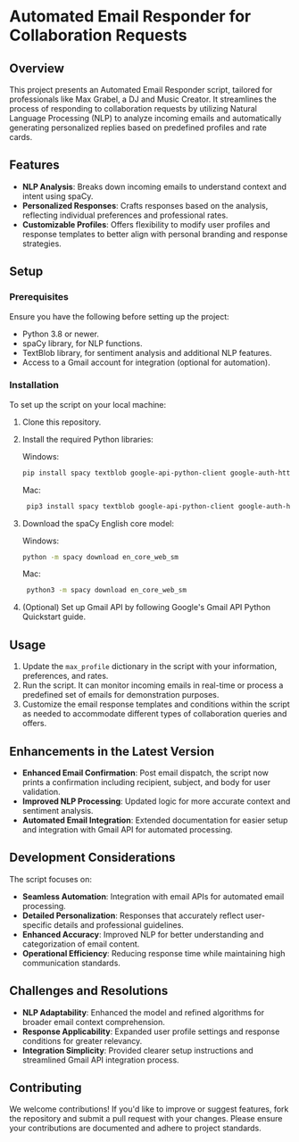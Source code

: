 # Automated Email Responder for Collaboration Requests

## Overview

This project presents an Automated Email Responder script, tailored for professionals like Max Grabel, a DJ and Music Creator. It streamlines the process of responding to collaboration requests by utilizing Natural Language Processing (NLP) to analyze incoming emails and automatically generating personalized replies based on predefined profiles and rate cards.

## Features

- **NLP Analysis**: Breaks down incoming emails to understand context and intent using spaCy.
- **Personalized Responses**: Crafts responses based on the analysis, reflecting individual preferences and professional rates.
- **Customizable Profiles**: Offers flexibility to modify user profiles and response templates to better align with personal branding and response strategies.

## Setup

### Prerequisites

Ensure you have the following before setting up the project:
- Python 3.8 or newer.
- spaCy library, for NLP functions.
- TextBlob library, for sentiment analysis and additional NLP features.
- Access to a Gmail account for integration (optional for automation).

### Installation

To set up the script on your local machine:

1. Clone this repository.
2. Install the required Python libraries:

    Windows:
    ```bash
    pip install spacy textblob google-api-python-client google-auth-httplib2 google-auth-oauthlib
    ```
    Mac:
   ```bash
    pip3 install spacy textblob google-api-python-client google-auth-httplib2 google-auth-oauthlib
    ```

4. Download the spaCy English core model:
   
    Windows:
    ```bash
    python -m spacy download en_core_web_sm
    ```
    Mac:
   ```bash
    python3 -m spacy download en_core_web_sm
    ```

    

6. (Optional) Set up Gmail API by following Google's Gmail API Python Quickstart guide.

## Usage

1. Update the `max_profile` dictionary in the script with your information, preferences, and rates.
2. Run the script. It can monitor incoming emails in real-time or process a predefined set of emails for demonstration purposes.
3. Customize the email response templates and conditions within the script as needed to accommodate different types of collaboration queries and offers.

## Enhancements in the Latest Version

- **Enhanced Email Confirmation**: Post email dispatch, the script now prints a confirmation including recipient, subject, and body for user validation.
- **Improved NLP Processing**: Updated logic for more accurate context and sentiment analysis.
- **Automated Email Integration**: Extended documentation for easier setup and integration with Gmail API for automated processing.

## Development Considerations

The script focuses on:
- **Seamless Automation**: Integration with email APIs for automated email processing.
- **Detailed Personalization**: Responses that accurately reflect user-specific details and professional guidelines.
- **Enhanced Accuracy**: Improved NLP for better understanding and categorization of email content.
- **Operational Efficiency**: Reducing response time while maintaining high communication standards.

## Challenges and Resolutions

- **NLP Adaptability**: Enhanced the model and refined algorithms for broader email context comprehension.
- **Response Applicability**: Expanded user profile settings and response conditions for greater relevancy.
- **Integration Simplicity**: Provided clearer setup instructions and streamlined Gmail API integration process.

## Contributing

We welcome contributions! If you'd like to improve or suggest features, fork the repository and submit a pull request with your changes. Please ensure your contributions are documented and adhere to project standards.
